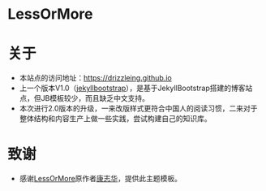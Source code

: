 # LessOrMore

关于
====================================
- 本站点的访问地址：<https://drizzleing.github.io>
- 上一个版本V1.0（[jekyllbootstrap](https://github.com/drizzleing/jekyllbootstrap)），是基于JekyllBootstrap搭建的博客站点，但JB模板较少，而且缺乏中文支持。
- 本次进行2.0版本的升级，一来改版样式更符合中国人的阅读习惯，二来对于整体结构和内容生产上做一些实践，尝试构建自己的知识库。

致谢
====================================
+ 感谢[LessOrMore](https://github.com/luoyan35714/LessOrMore)原作者[康志华](http://www.hifreud.com/LessOrMore/)，提供此主题模板。
